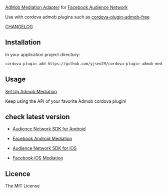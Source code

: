 [AdMob Mediation Adapter](https://firebase.google.com/docs/admob/android/mediation-networks) for [Facebook Audience Network](https://developers.facebook.com/docs/audience-network/getting-started)

Use with cordova admob plugins such as [cordova-plugin-admob-free](https://github.com/ratson/cordova-plugin-admob-free)

[CHANGELOG](https://github.com/becvert/cordova-plugin-admob-mediation-facebook/blob/master/CHANGELOG.md)

## Installation ##

In your application project directory:

```bash
cordova plugin add https://github.com/yjseo29/cordova-plugin-admob-mediation-facebook
```

## Usage ##

[Set Up Admob Mediation](https://support.google.com/admob/answer/3124703?hl=en)

Keep using the API of your favorite Admob cordova plugin!

## check latest version ##
* [Audience Network SDK for Android](https://developers.facebook.com/docs/audience-network/download#android)
* [Facebook Android Mediation](https://developers.google.com/admob/android/mediation/facebook#facebook-android-mediation-adapter-changelog)

* [Audience Network SDK for iOS](https://developers.facebook.com/docs/audience-network/download#ios)
* [Facebook iOS Mediation](https://developers.google.com/admob/ios/mediation/facebook#facebook-ios-mediation-adapter-changelog)

## Licence ##

The MIT License
